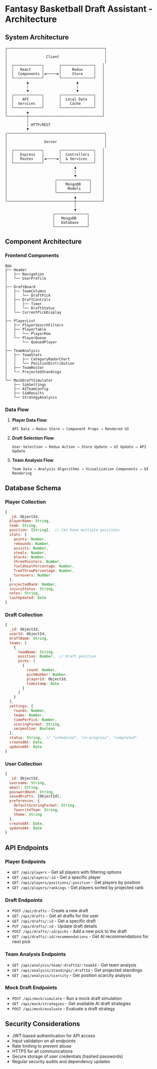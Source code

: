 # Fantasy Basketball Draft Assistant - Architecture

## System Architecture

```
┌─────────────────────────────────────────────┐
│                                             │
│                  Client                     │
│                                             │
│  ┌─────────────┐       ┌───────────────┐   │
│  │   React     │       │     Redux     │   │
│  │  Components │◄─────►│     Store     │   │
│  └─────────────┘       └───────────────┘   │
│         ▲                      ▲           │
│         │                      │           │
│         ▼                      ▼           │
│  ┌─────────────┐       ┌───────────────┐   │
│  │    API      │       │  Local Data   │   │
│  │  Services   │       │    Cache      │   │
│  └─────────────┘       └───────────────┘   │
│         ▲                                  │
└─────────┼──────────────────────────────────┘
          │
          │ HTTP/REST
          ▼
┌─────────────────────────────────────────────┐
│                                             │
│                 Server                      │
│                                             │
│  ┌─────────────┐       ┌───────────────┐   │
│  │   Express   │       │  Controllers  │   │
│  │   Routes    │◄─────►│  & Services   │   │
│  └─────────────┘       └───────────────┘   │
│                               ▲            │
│                               │            │
│                               ▼            │
│                      ┌───────────────┐     │
│                      │    MongoDB    │     │
│                      │     Models    │     │
│                      └───────────────┘     │
│                               ▲            │
└───────────────────────────────┼────────────┘
                                │
                                ▼
                      ┌───────────────┐
                      │   MongoDB     │
                      │   Database    │
                      └───────────────┘
```

## Component Architecture

### Frontend Components

```
App
├── Header
│   ├── Navigation
│   └── UserProfile
│
├── DraftBoard
│   ├── TeamColumns
│   │   └── DraftPick
│   ├── DraftControls
│   │   ├── Timer
│   │   └── DraftStatus
│   └── CurrentPickDisplay
│
├── PlayerList
│   ├── PlayerSearchFilters
│   ├── PlayerTable
│   │   └── PlayerRow
│   └── PlayerQueue
│       └── QueuedPlayer
│
├── TeamAnalysis
│   ├── TeamStats
│   │   ├── CategoryRadarChart
│   │   └── PositionDistribution
│   ├── TeamRoster
│   └── ProjectedStandings
│
└── MockDraftSimulator
    ├── SimSettings
    ├── AITeamConfig
    ├── SimResults
    └── StrategyAnalysis
```

### Data Flow

1. **Player Data Flow**:
   ```
   API Data → Redux Store → Component Props → Rendered UI
   ```

2. **Draft Selection Flow**:
   ```
   User Selection → Redux Action → Store Update → UI Update → API Update
   ```

3. **Team Analysis Flow**:
   ```
   Team Data → Analysis Algorithms → Visualization Components → UI Rendering
   ```

## Database Schema

### Player Collection
```javascript
{
  _id: ObjectId,
  playerName: String,
  team: String,
  position: [String],  // Can have multiple positions
  stats: {
    points: Number,
    rebounds: Number,
    assists: Number,
    steals: Number,
    blocks: Number,
    threePointers: Number,
    fieldGoalPercentage: Number,
    freeThrowPercentage: Number,
    turnovers: Number
  },
  projectedRank: Number,
  injuryStatus: String,
  notes: String,
  lastUpdated: Date
}
```

### Draft Collection
```javascript
{
  _id: ObjectId,
  userId: ObjectId,
  draftName: String,
  teams: [
    {
      teamName: String,
      position: Number,  // Draft position
      picks: [
        {
          round: Number,
          pickNumber: Number,
          playerId: ObjectId,
          timestamp: Date
        }
      ]
    }
  ],
  settings: {
    rounds: Number,
    teams: Number,
    timePerPick: Number,
    scoringFormat: String,
    serpentine: Boolean
  },
  status: String,  // "scheduled", "in-progress", "completed"
  createdAt: Date,
  updatedAt: Date
}
```

### User Collection
```javascript
{
  _id: ObjectId,
  username: String,
  email: String,
  passwordHash: String,
  savedDrafts: [ObjectId],
  preferences: {
    defaultScoringFormat: String,
    favoriteTeam: String,
    theme: String
  },
  createdAt: Date,
  updatedAt: Date
}
```

## API Endpoints

### Player Endpoints
- `GET /api/players` - Get all players with filtering options
- `GET /api/players/:id` - Get a specific player
- `GET /api/players/positions/:position` - Get players by position
- `GET /api/players/rankings` - Get players sorted by projected rank

### Draft Endpoints
- `POST /api/drafts` - Create a new draft
- `GET /api/drafts` - Get all drafts for the user
- `GET /api/drafts/:id` - Get a specific draft
- `PUT /api/drafts/:id` - Update draft details
- `POST /api/drafts/:id/picks` - Add a new pick to the draft
- `GET /api/drafts/:id/recommendations` - Get AI recommendations for next pick

### Team Analysis Endpoints
- `GET /api/analysis/team/:draftId/:teamId` - Get team analysis
- `GET /api/analysis/standings/:draftId` - Get projected standings
- `GET /api/analysis/scarcity` - Get position scarcity analysis

### Mock Draft Endpoints
- `POST /api/mock/simulate` - Run a mock draft simulation
- `GET /api/mock/strategies` - Get available AI draft strategies
- `POST /api/mock/evaluate` - Evaluate a draft strategy

## Security Considerations

- JWT-based authentication for API access
- Input validation on all endpoints
- Rate limiting to prevent abuse
- HTTPS for all communications
- Secure storage of user credentials (hashed passwords)
- Regular security audits and dependency updates